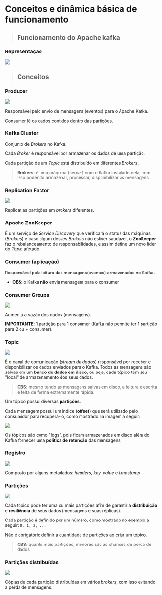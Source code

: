 # Conceitos e dinâmica básica de funcionamento

> ## **Funcionamento do Apache kafka**

### **Representação**

![](representacao-kafka.png)

> ## **Conceitos**

### **Producer**

![](representacao-consumer.png)

Responsável pelo envio de mensagens (eventos) para o Apache Kafka.

Consumer lê os dados contidos dentro das partições.

### **Kafka Cluster**

Conjunto de *Brokers* no Kafka.

Cada *Broker* é responsável por armazenar os dados de uma partição.

Cada partição de um *Topic* está distribuído em diferentes *Brokers*.

> **Brokers**: é uma máquina (*server*) com o Kafka instalado nela, com isso podendo armazenar, processar, disponibilizar as mensagens

### **Replication Factor**

![](representacao-replication-factor.png)

Replicar as partições em *brokers* diferentes.

### **Apache ZooKeeper**

É um serviço de *Service Discovery* que verificará o status das máquinas (*Brokers*) e caso algum desses *Brokers* não estiver saudável, o **ZooKeeper** faz o rebalanceamento de responsabilidades, e assim define um novo líder do *Topic* afetado.

### **Consumer** (aplicação)

Responsável pela leitura das mensagens(eventos) armazenadas no Kafka.

* **OBS**: o Kafka **não** envia mensagem para o consumer

### **Consumer Groups**

![](representacao-consumer-groups.png)

Aumenta a vazão dos dados (mensagens).

**IMPORTANTE**: 1 partição para 1 consumer (Kafka não permite ter 1 partição para 2 ou + consumer).

### **Topic** 

![](representacao-topicos.png)
  
É o canal de comunicação (*stream de dados*) responsável por receber e disponibilizar os dados enviados para o Kafka. Todos as mensagens são salvas em um **banco de dados em disco**, ou seja, cada tópico tem seu "local" de armazenamento dos seus dados.

> **OBS**: mesmo tendo as mensagens salvas em disco, a leitura e escrita é feita de forma extremamente rápida.

Um tópico possui diversas **partições**.

Cada mensagem possui um índice (**offset**) que será utilizado pelo consumidor para recuperá-lo, como mostrado na imagem a seguir:

![](exemplo-topicos.png)

Os tópicos são como "logs", pois ficam armazenados em disco além do Kafka fornecer uma **política de retenção** das mensagens.

### **Registro**

![](representacao-registro.png)

Composto por alguns metadados: *headers*, *key*, *value* e *timestamp*

### **Partições**

![](representacao-particao.png)

Cada tópico pode ter uma ou mais partições afim de garantir a **distribuição** e **resiliência** de seus dados (mensagens e suas réplicas).

Cada partição é definido por um número, como mostrado no exemplo a seguir: `0, 1, 2, ...`

Não é obrigatório definir a quantidade de partições ao criar um tópico.

> **OBS**: quanto mais partições, menores são as chances de perda de dados

### **Partições distribuídas**

![](representacao-particoes-distribuidas.png)

Cópias de cada partição distribuídas em vários *brokers*, com isso evitando a perda de mensagens.